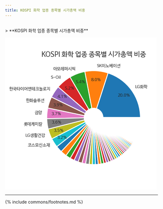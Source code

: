 ```yaml
---
title: KOSPI 화학 업종 종목별 시가총액 비중
---
```

<br>
> **KOSPI 화학 업종 종목별 시가총액 비중<a id="pie"></a>**

![294090](images/kospi_업종_화학_종목.png)

---
{% include commons/footnotes.md %}